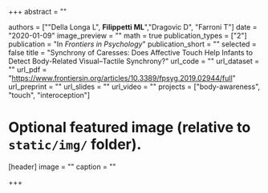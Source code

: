 +++
abstract = ""

authors = [""Della Longa L", **Filippetti ML**","Dragovic D", "Farroni T"]
date = "2020-01-09"
image_preview = ""
math = true
publication_types = ["2"]
publication = "In *Frontiers in Psychology*"
publication_short = ""
selected = false
title = "Synchrony of Caresses: Does Affective Touch Help Infants to Detect Body-Related Visual–Tactile Synchrony?"
url_code = ""
url_dataset = ""
url_pdf = "https://www.frontiersin.org/articles/10.3389/fpsyg.2019.02944/full"
url_preprint = ""
url_slides = ""
url_video = ""
projects = ["body-awareness", "touch", "interoception"]

# Optional featured image (relative to `static/img/` folder).
[header]
image = ""
caption = ""

+++
